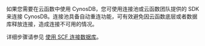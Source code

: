 如果您需要在云函数中使用 CynosDB，您可使用连接池或云函数团队提供的 SDK 来连接 CynosDB。连接池具备自动重连功能，可有效避免因云函数底层或者数据库释放连接，造成连接不可用的情况。

详细步骤请参见 [使用 SCF 连接数据库](https://cloud.tencent.com/document/product/583/38012)。
